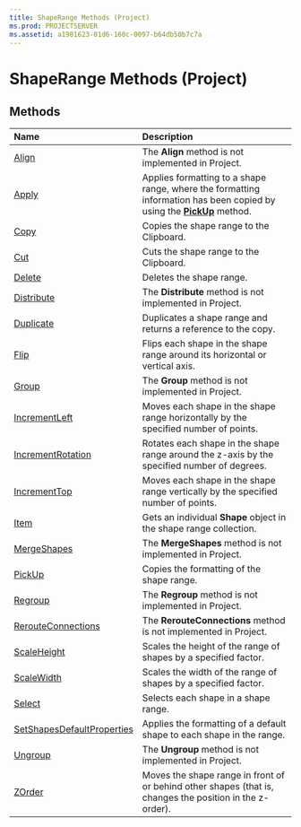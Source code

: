 ```yaml
---
title: ShapeRange Methods (Project)
ms.prod: PROJECTSERVER
ms.assetid: a1981623-01d6-160c-0097-b64db50b7c7a
---
```



# ShapeRange Methods (Project)

## Methods



|**Name**|**Description**|
|:-----|:-----|
|[Align](shaperange-align-method-project.md)|The  **Align** method is not implemented in Project.|
|[Apply](shaperange-apply-method-project.md)|Applies formatting to a shape range, where the formatting information has been copied by using the  **[PickUp](shape-pickup-method-project.md)** method.|
|[Copy](shaperange-copy-method-project.md)|Copies the shape range to the Clipboard.|
|[Cut](shaperange-cut-method-project.md)|Cuts the shape range to the Clipboard.|
|[Delete](shaperange-delete-method-project.md)|Deletes the shape range.|
|[Distribute](shaperange-distribute-method-project.md)|The  **Distribute** method is not implemented in Project.|
|[Duplicate](shaperange-duplicate-method-project.md)|Duplicates a shape range and returns a reference to the copy.|
|[Flip](shaperange-flip-method-project.md)|Flips each shape in the shape range around its horizontal or vertical axis.|
|[Group](shaperange-group-method-project.md)|The  **Group** method is not implemented in Project.|
|[IncrementLeft](shaperange-incrementleft-method-project.md)|Moves each shape in the shape range horizontally by the specified number of points.|
|[IncrementRotation](shaperange-incrementrotation-method-project.md)|Rotates each shape in the shape range around the z-axis by the specified number of degrees.|
|[IncrementTop](shaperange-incrementtop-method-project.md)|Moves each shape in the shape range vertically by the specified number of points.|
|[Item](shaperange-item-method-project.md)|Gets an individual  **Shape** object in the shape range collection.|
|[MergeShapes](shaperange-mergeshapes-method-project.md)|The  **MergeShapes** method is not implemented in Project.|
|[PickUp](shaperange-pickup-method-project.md)|Copies the formatting of the shape range.|
|[Regroup](shaperange-regroup-method-project.md)|The  **Regroup** method is not implemented in Project.|
|[RerouteConnections](shaperange-rerouteconnections-method-project.md)|The  **RerouteConnections** method is not implemented in Project.|
|[ScaleHeight](shaperange-scaleheight-method-project.md)|Scales the height of the range of shapes by a specified factor.|
|[ScaleWidth](shaperange-scalewidth-method-project.md)|Scales the width of the range of shapes by a specified factor.|
|[Select](shaperange-select-method-project.md)|Selects each shape in a shape range.|
|[SetShapesDefaultProperties](shaperange-setshapesdefaultproperties-method-project.md)|Applies the formatting of a default shape to each shape in the range.|
|[Ungroup](shaperange-ungroup-method-project.md)|The  **Ungroup** method is not implemented in Project.|
|[ZOrder](shaperange-zorder-method-project.md)|Moves the shape range in front of or behind other shapes (that is, changes the position in the z-order).|

